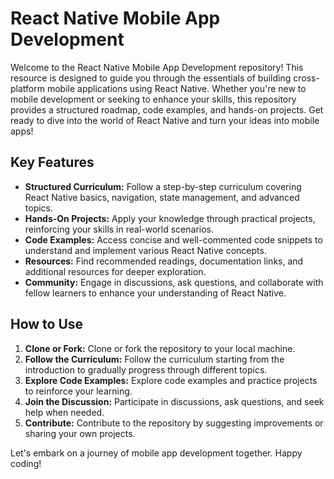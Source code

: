 # React Native Mobile App Development

Welcome to the React Native Mobile App Development repository! This resource is designed to guide you through the essentials of building cross-platform mobile applications using React Native. Whether you're new to mobile development or seeking to enhance your skills, this repository provides a structured roadmap, code examples, and hands-on projects. Get ready to dive into the world of React Native and turn your ideas into mobile apps!

## Key Features

- **Structured Curriculum:** Follow a step-by-step curriculum covering React Native basics, navigation, state management, and advanced topics.
- **Hands-On Projects:** Apply your knowledge through practical projects, reinforcing your skills in real-world scenarios.
- **Code Examples:** Access concise and well-commented code snippets to understand and implement various React Native concepts.
- **Resources:** Find recommended readings, documentation links, and additional resources for deeper exploration.
- **Community:** Engage in discussions, ask questions, and collaborate with fellow learners to enhance your understanding of React Native.

## How to Use

1. **Clone or Fork:** Clone or fork the repository to your local machine.
2. **Follow the Curriculum:** Follow the curriculum starting from the introduction to gradually progress through different topics.
3. **Explore Code Examples:** Explore code examples and practice projects to reinforce your learning.
4. **Join the Discussion:** Participate in discussions, ask questions, and seek help when needed.
5. **Contribute:** Contribute to the repository by suggesting improvements or sharing your own projects.

Let's embark on a journey of mobile app development together. Happy coding!

